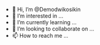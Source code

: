 - 👋 Hi, I’m @Demodwikosikin
- 👀 I’m interested in ...
- 🌱 I’m currently learning ...
- 💞️ I’m looking to collaborate on ...
- 📫 How to reach me ...

<!---
Demodwikosikin/Demodwikosikin is a ✨ special ✨ repository because its `README.md` (this file) appears on your GitHub profile.
You can click the Preview link to take a look at your changes.
--->
